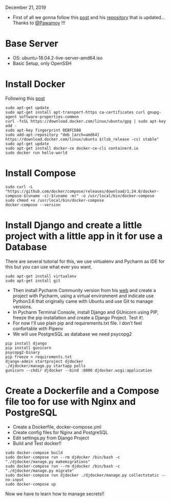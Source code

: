 December 21, 2019
* First of all we gonna follow this [post](http://pawamoy.github.io/2018/02/01/docker-compose-django-postgres-nginx.html)
and his [repository](https://github.com/Pawamoy/docker-nginx-postgres-django-example)
that is updated... Thanks to [@Pawamoy](https://github.com/Pawamoy) !!!

# Base Server
* OS: ubuntu-18.04.2-live-server-amd64.iso
* Basic Setup, only OpenSSH

# Install Docker
Following this [post](https://medium.com/@sh.tsang/installation-of-docker-3b18d9e70bea) 
```
sudo apt-get update
sudo apt-get install apt-transport-https ca-certificates curl gnupg-agent software-properties-common
curl -fsSL https://download.docker.com/linux/ubuntu/gpg | sudo apt-key add -
sudo apt-key fingerprint 0EBFCD88
sudo add-apt-repository "deb [arch=amd64] https://download.docker.com/linux/ubuntu $(lsb_release -cs) stable"
sudo apt-get update
sudo apt-get install docker-ce docker-ce-cli containerd.io
sudo docker run hello-world
```

# Install Compose
```
sudo curl -L "https://github.com/docker/compose/releases/download/1.24.0/docker-compose-$(uname -s)-$(uname -m)" -o /usr/local/bin/docker-compose
sudo chmod +x /usr/local/bin/docker-compose
docker-compose --version
```

# Install Django and create a little project with a little app in it for use a Database
There are several tutorial for this, we use virtualenv and Pycharm as IDE for this but you can use what ever you want.
```
sudo apt-get install virtualenv
sudo apt-get install git
```
* Then install Pycharm Community version from his [web](https://www.jetbrains.com/es-es/pycharm/download/#section=linux)
and create a project with Pycharm, using a virtual environment and indicate use Python3.6 that originally came with Ubuntu and use
Git to manage versions. 
* In Pycharm Terminal Console, install Django and GUnicorn using PIP, freeze the pip installation and create a Django Project. Test it!.
* For now I'll use plain pip and requirements.txt file. I don't feel confortable with Pipenv
* We will use PostgreSQL as database we need psycopg2
```
pip install django
pip install gunicorn
psycopg2-binary
pip freeze > requirements.txt
django-admin startproject djdocker
./djdocker/manage.py startapp polls
gunicorn --chdir djdocker --bind :8000 djdocker.wsgi:application
```

# Create a Dockerfile and a Compose file too for use with Nginx and PostgreSQL
* Create a Dockerfile, docker-compose.yml
* Create config files for Nginx and PostgreSQL
* Edit settings.py from Django Project
* Build and Test docker!!
```
sudo docker-compose build
sudo docker-compose run --rm djdocker /bin/bash -c "./djdocker/manage.py makemigrations"
sudo docker-compose run --rm djdocker /bin/bash -c "./djdocker/manage.py migrate"
sudo docker-compose run djdocker ./djdocker/manage.py collectstatic --no-input
sudo docker-compose up
```

Now we have to learn how to manage secrets!!
